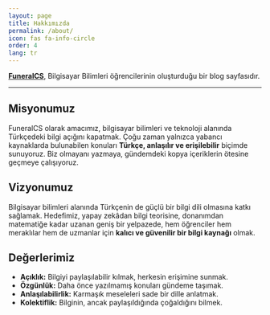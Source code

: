 ```yaml
---
layout: page
title: Hakkımızda
permalink: /about/
icon: fas fa-info-circle
order: 4
lang: tr
---
```


**[FuneralCS](https://www.funeralcs.com/)**, Bilgisayar Bilimleri öğrencilerinin oluşturduğu bir blog sayfasıdır.

---

## Misyonumuz

FuneralCS olarak amacımız, bilgisayar bilimleri ve teknoloji alanında Türkçedeki bilgi açığını kapatmak. Çoğu zaman yalnızca yabancı kaynaklarda bulunabilen konuları **Türkçe, anlaşılır ve erişilebilir** biçimde sunuyoruz.
Biz olmayanı yazmaya, gündemdeki kopya içeriklerin ötesine geçmeye çalışıyoruz.

## Vizyonumuz

Bilgisayar bilimleri alanında Türkçenin de güçlü bir bilgi dili olmasına katkı sağlamak.
Hedefimiz, yapay zekâdan bilgi teorisine, donanımdan matematiğe kadar uzanan geniş bir yelpazede, hem öğrenciler hem meraklılar hem de uzmanlar için **kalıcı ve güvenilir bir bilgi kaynağı** olmak.

## Değerlerimiz

* **Açıklık:** Bilgiyi paylaşılabilir kılmak, herkesin erişimine sunmak.
* **Özgünlük:** Daha önce yazılmamış konuları gündeme taşımak.
* **Anlaşılabilirlik:** Karmaşık meseleleri sade bir dille anlatmak.
* **Kolektiflik:** Bilginin, ancak paylaşıldığında çoğaldığını bilmek.
